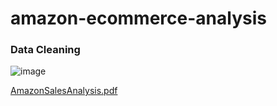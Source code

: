 # amazon-ecommerce-analysis

### Data Cleaning

![image](https://github.com/aidenLane/amazon-ecommerce-analysis/assets/55153752/85c96573-7472-45a2-abd2-1a904d338036)

[AmazonSalesAnalysis.pdf](https://github.com/user-attachments/files/16203846/AmazonSalesAnalysis.pdf)
